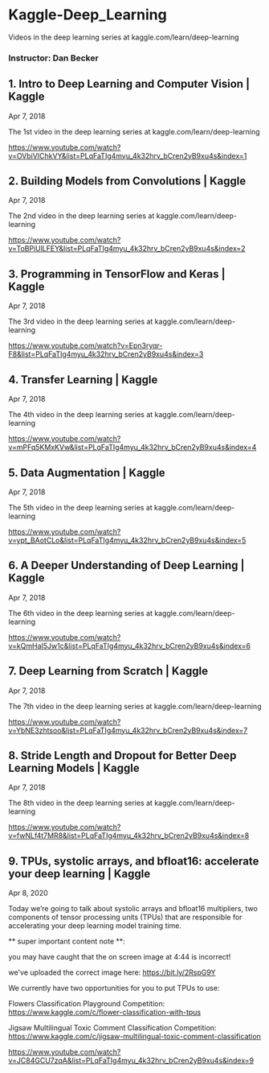 # Kaggle-Deep_Learning
Videos in the deep learning series at kaggle.com/learn/deep-learning

### Instructor: Dan Becker

## 1. Intro to Deep Learning and Computer Vision | Kaggle

Apr 7, 2018

The 1st video in the deep learning series at kaggle.com/learn/deep-learning




https://www.youtube.com/watch?v=OVbiVIChkVY&list=PLqFaTIg4myu_4k32hrv_bCren2yB9xu4s&index=1

## 2. Building Models from Convolutions | Kaggle

Apr 7, 2018

The 2nd video in the deep learning series at kaggle.com/learn/deep-learning


https://www.youtube.com/watch?v=ToBPiUlLFEY&list=PLqFaTIg4myu_4k32hrv_bCren2yB9xu4s&index=2


## 3. Programming in TensorFlow and Keras | Kaggle

Apr 7, 2018

The 3rd video in the deep learning series at kaggle.com/learn/deep-learning

https://www.youtube.com/watch?v=Epn3ryqr-F8&list=PLqFaTIg4myu_4k32hrv_bCren2yB9xu4s&index=3

## 4. Transfer Learning | Kaggle

Apr 7, 2018

The 4th video in the deep learning series at kaggle.com/learn/deep-learning

https://www.youtube.com/watch?v=mPFq5KMxKVw&list=PLqFaTIg4myu_4k32hrv_bCren2yB9xu4s&index=4


## 5. Data Augmentation | Kaggle

Apr 7, 2018

The 5th video in the deep learning series at kaggle.com/learn/deep-learning

https://www.youtube.com/watch?v=ypt_BAotCLo&list=PLqFaTIg4myu_4k32hrv_bCren2yB9xu4s&index=5


## 6. A Deeper Understanding of Deep Learning | Kaggle

Apr 7, 2018

The 6th video in the deep learning series at kaggle.com/learn/deep-learning


https://www.youtube.com/watch?v=kQmHaI5Jw1c&list=PLqFaTIg4myu_4k32hrv_bCren2yB9xu4s&index=6

## 7. Deep Learning from Scratch | Kaggle

Apr 7, 2018

The 7th video in the deep learning series at kaggle.com/learn/deep-learning

https://www.youtube.com/watch?v=YbNE3zhtsoo&list=PLqFaTIg4myu_4k32hrv_bCren2yB9xu4s&index=7

## 8. Stride Length and Dropout for Better Deep Learning Models | Kaggle

Apr 7, 2018

The 8th video in the deep learning series at kaggle.com/learn/deep-learning


https://www.youtube.com/watch?v=fwNLf4t7MR8&list=PLqFaTIg4myu_4k32hrv_bCren2yB9xu4s&index=8

## 9. TPUs, systolic arrays, and bfloat16: accelerate your deep learning | Kaggle

Apr 8, 2020

Today we’re going to talk about systolic arrays and bfloat16 multipliers, two components of tensor processing units (TPUs) that are responsible for accelerating your deep learning model training time. 

** super important content note **: 

you may have caught that the on screen image at 4:44 is incorrect! 

we've uploaded the correct image here: https://bit.ly/2RspG9Y

We currently have two opportunities for you to put TPUs to use:  

Flowers Classification Playground Competition: https://www.kaggle.com/c/flower-classification-with-tpus

Jigsaw Multilingual Toxic Comment Classification Competition: https://www.kaggle.com/c/jigsaw-multilingual-toxic-comment-classification


https://www.youtube.com/watch?v=JC84GCU7zqA&list=PLqFaTIg4myu_4k32hrv_bCren2yB9xu4s&index=9



